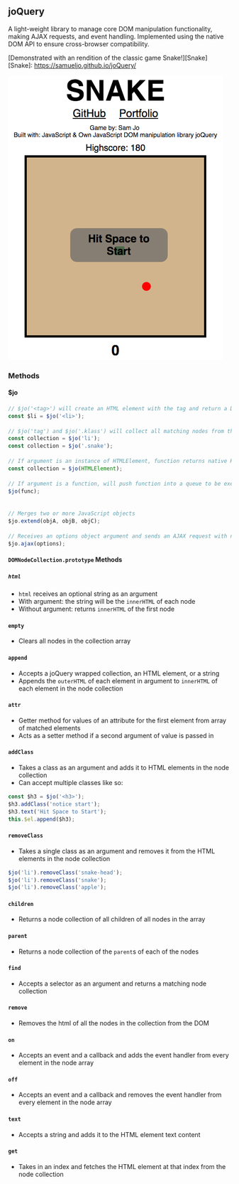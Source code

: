 ## joQuery

A light-weight library to manage core DOM manipulation functionality, making AJAX requests, and event handling. Implemented using the native DOM API to ensure cross-browser compatibility.

[Demonstrated with an rendition of the classic game Snake!][Snake]
[Snake]: https://samueljo.github.io/joQuery/

![snake](assets/snake.png)

### Methods

#### $jo

```javascript
// $jo('<tag>') will create an HTML element with the tag and return a DOMNodeCollection object
const $li = $jo('<li>');

// $jo('tag') and $jo('.klass') will collect all matching nodes from the page and return a DOMNodeCollection object
const collection = $jo('li');
const collection = $jo('.snake');

// If argument is an instance of HTMLElement, function returns native HTMLElement wrapped in joQuery, returning a DOMNodeCollection
const collection = $jo(HTMLElement);

// If argument is a function, will push function into a queue to be executed on `document` `ready`
$jo(func);


// Merges two or more JavaScript objects
$jo.extend(objA, objB, objC);

// Receives an options object argument and sends an AJAX request with native JavaScript using an XHR, or XMLHttpRequest objectg
$jo.ajax(options);
```

#### `DOMNodeCollection.prototype` Methods

##### `html`
* `html` receives an optional string as an argument
* With argument: the string will be the `innerHTML` of each node
* Without argument: returns `innerHTML` of the first node

#### `empty`
* Clears all nodes in the collection array

#### `append`
* Accepts a joQuery wrapped collection, an HTML element, or a string
* Appends the `outerHTML` of each element in argument to `innerHTML` of each element in the node collection

#### `attr`
* Getter method for values of an attribute for the first element from array of matched elements
* Acts as a setter method if a second argument of value is passed in

#### `addClass`
* Takes a class as an argument and adds it to HTML elements in the node collection
* Can accept multiple classes like so:
```javascript
const $h3 = $jo('<h3>');
$h3.addClass('notice start');
$h3.text('Hit Space to Start');
this.$el.append($h3);
```

#### `removeClass`
* Takes a single class as an argument and removes it from the HTML elements in the node collection
```javascript
$jo('li').removeClass('snake-head');
$jo('li').removeClass('snake');
$jo('li').removeClass('apple');
```

#### `children`
* Returns a node collection of all children of all nodes in the array

#### `parent`
* Returns a node collection of the `parent`s of each of the nodes

#### `find`
* Accepts a selector as an argument and returns a matching node collection

#### `remove`
* Removes the html of all the nodes in the collection from the DOM

#### `on`
* Accepts an event and a callback and adds the event handler from every element in the node array

#### `off`
* Accepts an event and a callback and removes the event handler from every element in the node array

#### `text`
* Accepts a string and adds it to the HTML element text content

#### `get`
* Takes in an index and fetches the HTML element at that index from the node collection
